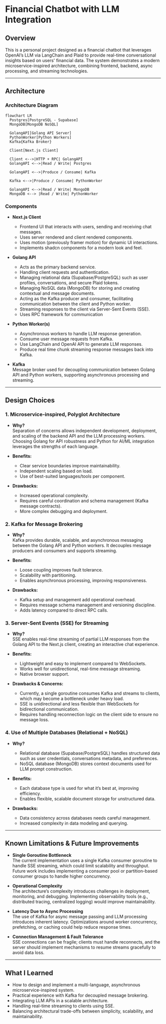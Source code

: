 # Financial Chatbot with LLM Integration

## Overview

This is a personal project designed as a financial chatbot that leverages OpenAI’s LLM via LangChain and Plaid to provide real-time conversational insights based on users' financial data. The system demonstrates a modern microservice-inspired architecture, combining frontend, backend, async processing, and streaming technologies.

---

## Architecture

### Architecture Diagram
```mermaid
flowchart LR
  Postgres[PostgreSQL - Supabase]
  MongoDB[MongoDB NoSQL]

  GolangAPI[Golang API Server]
  PythonWorker[Python Workers]
  Kafka{Kafka Broker}

  Client[Next.js Client]

  Client <-->|HTTP + RPC| GolangAPI
  GolangAPI <-->|Read / Write| Postgres

  GolangAPI <-->|Produce / Consume| Kafka

  Kafka <-->|Produce / Consume| PythonWorker

  GolangAPI <-->|Read / Write| MongoDB
  MongoDB <--> |Read / Write| PythonWorker
```

### Components

- **Next.js Client**  
  - Frontend UI that interacts with users, sending and receiving chat messages.
  - Uses server rendered and client rendered components.
  - Uses motion (previously framer motion) for dynamic UI interactions.
  - Implements shadcn components for a modern look and feel.

- **Golang API**  
  - Acts as the primary backend service.
  - Handling client requests and authentication.
  - Managing relational data (Supabase/PostgreSQL) such as user profiles, conversations, and secure Plaid tokens.
  - Managing NoSQL data (MongoDB) for storing and creating contextual and message documents.
  - Acting as the Kafka producer and consumer, facilitating communication between the client and Python worker.
  - Streaming responses to the client via Server-Sent Events (SSE).
  - Uses RPC framework for communication

- **Python Worker(s)**  
  - Asynchronous workers to handle LLM response generation.
  - Consume user message requests from Kafka.
  - Use LangChain and OpenAI API to generate LLM responses.
  - Produce real time chunk streaming response messages back into Kafka.

- **Kafka**  
  Message broker used for decoupling communication between Golang API and Python workers, supporting asynchronous processing and streaming.

---

## Design Choices

### 1. **Microservice-inspired, Polyglot Architecture**

- **Why?**  
  Separation of concerns allows independent development, deployment, and scaling of the backend API and the LLM processing workers. Choosing Golang for API robustness and Python for AI/ML integration leverages the strengths of each language.

- **Benefits:**  
  - Clear service boundaries improve maintainability.
  - Independent scaling based on load.
  - Use of best-suited languages/tools per component.

- **Drawbacks:**  
  - Increased operational complexity.
  - Requires careful coordination and schema management (Kafka message contracts).
  - More complex debugging and deployment.

### 2. **Kafka for Message Brokering**

- **Why?**  
  Kafka provides durable, scalable, and asynchronous messaging between the Golang API and Python workers. It decouples message producers and consumers and supports streaming.

- **Benefits:**  
  - Loose coupling improves fault tolerance.
  - Scalability with partitioning.
  - Enables asynchronous processing, improving responsiveness.

- **Drawbacks:**  
  - Kafka setup and management add operational overhead.
  - Requires message schema management and versioning discipline.
  - Adds latency compared to direct RPC calls.

### 3. **Server-Sent Events (SSE) for Streaming**

- **Why?**  
  SSE enables real-time streaming of partial LLM responses from the Golang API to the Next.js client, creating an interactive chat experience.

- **Benefits:**  
  - Lightweight and easy to implement compared to WebSockets.
  - Works well for unidirectional, real-time message streaming.
  - Native browser support.

- **Drawbacks & Concerns:**  
  - Currently, a single goroutine consumes Kafka and streams to clients, which may become a bottleneck under heavy load.
  - SSE is unidirectional and less flexible than WebSockets for bidirectional communication.
  - Requires handling reconnection logic on the client side to ensure no message loss.

### 4. **Use of Multiple Databases (Relational + NoSQL)**

- **Why?**  
  - Relational database (Supabase/PostgreSQL) handles structured data such as user credentials, conversations metadata, and preferences.
  - NoSQL database (MongoDB) stores context documents used for LLM prompt construction.

- **Benefits:**  
  - Each database type is used for what it’s best at, improving efficiency.
  - Enables flexible, scalable document storage for unstructured data.

- **Drawbacks:**  
  - Data consistency across databases needs careful management.
  - Increased complexity in data modeling and querying.

---

## Known Limitations & Future Improvements

- **Single Goroutine Bottleneck**  
  The current implementation uses a single Kafka consumer goroutine to handle SSE streaming, which could limit scalability and throughput. Future work includes implementing a consumer pool or partition-based consumer groups to handle higher concurrency.

- **Operational Complexity**  
  The architecture’s complexity introduces challenges in deployment, monitoring, and debugging. Implementing observability tools (e.g., distributed tracing, centralized logging) would improve maintainability.

- **Latency Due to Async Processing**  
  The use of Kafka for async message passing and LLM processing introduces inherent latency. Optimizations around worker concurrency, prefetching, or caching could help reduce response times.

- **Connection Management & Fault Tolerance**  
  SSE connections can be fragile; clients must handle reconnects, and the server should implement mechanisms to resume streams gracefully to avoid data loss.

---

## What I Learned

- How to design and implement a multi-language, asynchronous microservice-inspired system.
- Practical experience with Kafka for decoupled message brokering.
- Integrating LLM APIs in a scalable architecture.
- Handling real-time streaming to clients using SSE.
- Balancing architectural trade-offs between simplicity, scalability, and maintainability.
